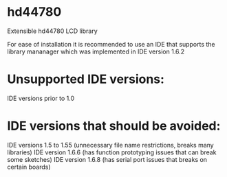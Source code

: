 # hd44780
Extensible hd44780 LCD library

For ease of installation it is recommended to use an IDE that supports the library mananager which was implemented in IDE version 1.6.2

Unsupported IDE versions:
====================================
IDE versions prior to 1.0

IDE versions that should be avoided:
====================================
IDE versions 1.5 to 1.55 (unnecessary file name restrictions, breaks many libraries)
IDE version 1.6.6 (has function prototyping issues that can break some sketches)
IDE version 1.6.8 (has serial port issues that breaks on certain boards)
